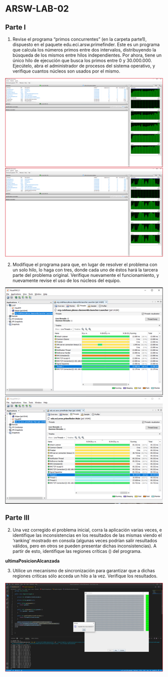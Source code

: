 # ARSW-LAB-02

## Parte I
1. Revise el programa “primos concurrentes” (en la carpeta parte1), dispuesto en el paquete edu.eci.arsw.primefinder. Este es un programa que calcula los números primos entre dos intervalos, distribuyendo la búsqueda de los mismos entre hilos independientes. Por ahora, tiene un único hilo de ejecución que busca los primos entre 0 y 30.000.000. Ejecútelo, abra el administrador de procesos del sistema operativo, y verifique cuantos núcleos son usados por el mismo.

![Imagen1](https://github.com/Brayandres/ARSW-LAB-02/blob/master/img/img1.PNG)
![Imagen2](https://github.com/Brayandres/ARSW-LAB-02/blob/master/img/img2.PNG)

2. Modifique el programa para que, en lugar de resolver el problema con un solo hilo, lo haga con tres, donde cada uno de éstos hará la tarcera parte del problema original. Verifique nuevamente el funcionamiento, y nuevamente revise el uso de los núcleos del equipo.

![Imagen3](https://github.com/Brayandres/ARSW-LAB-02/blob/master/img/Parte1_1Threads.PNG)
![Imagen4](https://github.com/Brayandres/ARSW-LAB-02/blob/master/img/Parte1_3Threads.PNG)

## Parte III

2. Una vez corregido el problema inicial, corra la aplicación varias veces, e identifique las inconsistencias en los resultados de las mismas viendo el ‘ranking’ mostrado en consola (algunas veces podrían salir resultados válidos, pero en otros se pueden presentar dichas inconsistencias). A partir de esto, identifique las regiones críticas () del programa.

**ultimaPosicionAlcanzada**

3. Utilice un mecanismo de sincronización para garantizar que a dichas regiones críticas sólo acceda un hilo a la vez. Verifique los resultados.

![Imagen5](/img/img3.PNG)
